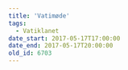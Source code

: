 ```yaml
---
title: 'Vatimøde'
tags:
  - Vatiklanet
date_start: 2017-05-17T17:00:00
date_end: 2017-05-17T20:00:00
old_id: 6703
---
```


